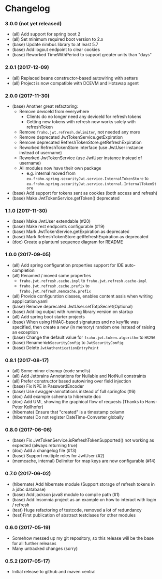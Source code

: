 # Changelog

### 3.0.0 (not yet released)
* (all) Add support for spring boot 2
* (all) Set minimum required boot version to 2.x
* (base) Update nimbus library to at least 5.7
* (base) Add logout endpoint to clear cookies
* (base) Reworked TimeWithPeriod to support greater units than "days"

### 2.0.1 (2017-12-09)
* (all) Replaced beans constructor-based autowiring with setters
* (all) Project is now compatible with DCEVM and Hotswap agent

### 2.0.0 (2017-11-30)
* (base) Another great refactoring:
  * Remove deviceId from everywhere
    * Clients do no longer need any deviceId for refresh tokens
    * Getting new tokens with refresh now works solely with refreshToken
  * Remove ```fraho.jwt.refresh.delimiter```, not needed any more
  * Remove deprecated JwtTokenService.getExpiration
  * Remove deprecated RefreshTokenStore.getRefreshExpiration
  * Reworked RefreshTokenStore interface (use JwtUser instance instead of username)
  * Reworked JwtTokenService (use JwtUser instance instead of username)
  * All modules now have their own package
    * e.g. internal moved from ```eu.fraho.spring.securityJwt.service.InternalTokenStore``` to ```eu.fraho.spring.securityJwt.service.internal.InternalTokenStore```
* (base) Add support for tokens sent as cookies (both access and refresh)
* (base) Make JwtTokenService.getToken() deprecated

### 1.1.0 (2017-11-30)
* (base) Make JwtUser extendable (#20)
* (base) Make rest endpoints configurable (#19)
* (base) Mark JwtTokenService.getExpiration as deprecated
* (base) Mark RefreshTokenStore.getRefreshExpiration as deprecated
* (doc) Create a plantuml sequence diagram for README

### 1.0.0 (2017-09-05)
* (all) Add spring configuration properties support for IDE auto-completion
* (all) Renamed / moved some properties
  * ```fraho.jwt.refresh.cache.impl``` to ```fraho.jwt.refresh.cache-impl```
  * ```fraho.jwt.refresh.cache.prefix``` to ```fraho.jwt.refresh.memcache.prefix```
* (all) Provide configuration classes, enables content assis when writing appplication.yaml
* (base) Remove deprecated JwtUser.setTotpSecret(Optional)
* (base) Add log output with running library version on startup
* (all) Add spring boot starter projects
* (base) When using HMAC-based signatures and no keyfile was specified, then create a new (in memory) random one instead of raising an exception
* (base) Change the default value for ```fraho.jwt.token.algorithm``` to ```HS256```
* (base) Rename ```WebSecurityConfig``` to ```JwtSecurityConfig```
* (base) Delete ```JwtAuthenticationEntryPoint```

### 0.8.1 (2017-08-17)
* (all) Some minor cleanup (code smells)
* (all) Add Jetbrains Annotations for Nullable and NotNull constraints
* (all) Prefer constructor based autowiring over field injection
* (base) Fix NPE in PasswordEncoder
* (base) Use swagger-annotations instead of full springfox (#6)
* (doc) Add example schema to hibernate doc
* (doc) Add UML showing the graphical flow of requests (Thanks to Hans-Peter Keilhofer)
* (hibernate) Ensure that "created" is a timestamp column
* (hibernate) Do not register DateTime-Converter globally

### 0.8.0 (2017-06-06)
* (base) Fix JwtTokenService.isRefreshTokenSupported() not working as expected (always returning true)
* (doc) Add a changelog file (#13)
* (base) Support multiple roles for JwtUser (#2)
* (memcache, internal) Delimiter for map keys are now configurable (#14)

### 0.7.0 (2017-06-02)
* (hibernate) Add hibernate module (Support storage of refresh tokens in a jdbc database)
* (base) Add jackson java8 module to compile path (#1)
* (base) Add Insomnia project as an example on how to interact with login / refresh
* (test) Huge refactoring of testcode, removed a lot of redundancy
* (test)First publication of abstract testclases for other modules

### 0.6.0 (2017-05-19)
* Somehow messed up my git repository, so this release will be the base for all further releases
* Many untracked changes (sorry)

### 0.5.2 (2017-05-17)
* Initial release to github and maven central
